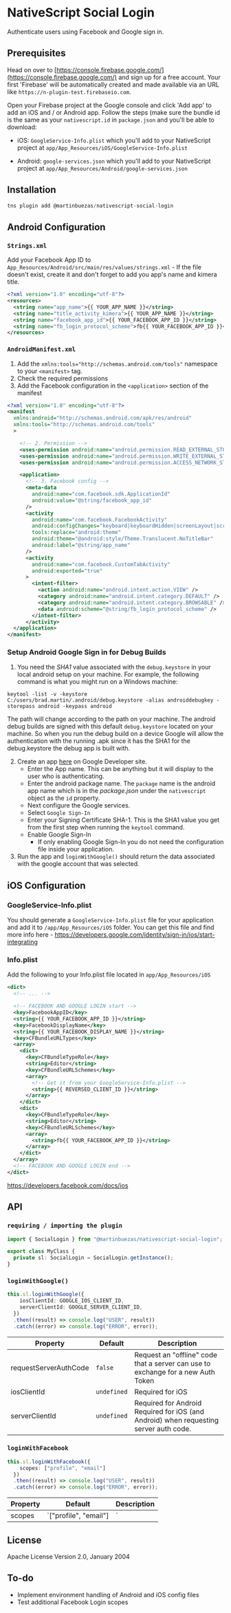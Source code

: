 # NativeScript Social Login

Authenticate users using Facebook and Google sign in.

## Prerequisites
Head on over to [https://console.firebase.google.com/](https://console.firebase.google.com/) and sign up for a free account.
Your first 'Firebase' will be automatically created and made available via an URL like `https://n-plugin-test.firebaseio.com`.

Open your Firebase project at the Google console and click 'Add app' to add an iOS and / or Android app. Follow the steps (make sure the bundle id is the same as your `nativescript.id` in `package.json` and you'll be able to download:

* iOS: `GoogleService-Info.plist` which you'll add to your NativeScript project at `app/App_Resources/iOS/GoogleService-Info.plist`

* Android: `google-services.json` which you'll add to your NativeScript project at `app/App_Resources/Android/google-services.json`

## Installation

```javascript
tns plugin add @martinbuezas/nativescript-social-login
```

## Android Configuration

### `Strings.xml`

Add your Facebook App ID to `App_Resources/Android/src/main/res/values/strings.xml` - If the file doesn't exist, create it and don't forget to add you app's name and kimera title.

```xml
<?xml version="1.0" encoding="utf-8"?>
<resources>
  <string name="app_name">{{ YOUR_APP_NAME }}</string>
  <string name="title_activity_kimera">{{ YOUR_APP_NAME }}</string>
  <string name="facebook_app_id">{{ YOUR_FACEBOOK_APP_ID }}</string>
  <string name="fb_login_protocol_scheme">fb{{ YOUR_FACEBOOK_APP_ID }}</string>
</resources>
```

### `AndroidManifest.xml`

1. Add the `xmlns:tools="http://schemas.android.com/tools"` namespace to your `<manifest>` tag.
1. Check the required permissions
1. Add the Facebook configuration in the `<application>` section of the manifest

```xml
<?xml version="1.0" encoding="utf-8"?>
<manifest
  xmlns:android="http://schemas.android.com/apk/res/android"
  xmlns:tools="http://schemas.android.com/tools"
  >

    <!-- 2. Permission -->
    <uses-permission android:name="android.permission.READ_EXTERNAL_STORAGE" />
    <uses-permission android:name="android.permission.WRITE_EXTERNAL_STORAGE" />
    <uses-permission android:name="android.permission.ACCESS_NETWORK_STATE" />

    <application>
      <!-- 3. Facebook config -->
      <meta-data
        android:name="com.facebook.sdk.ApplicationId"
        android:value="@string/facebook_app_id"
      />
      <activity
        android:name="com.facebook.FacebookActivity"
        android:configChanges="keyboard|keyboardHidden|screenLayout|screenSize|orientation"
        tools:replace="android:theme"
        android:theme="@android:style/Theme.Translucent.NoTitleBar"
        android:label="@string/app_name"
      />
      <activity
        android:name="com.facebook.CustomTabActivity"
        android:exported="true"
      >
        <intent-filter>
          <action android:name="android.intent.action.VIEW" />
          <category android:name="android.intent.category.DEFAULT" />
          <category android:name="android.intent.category.BROWSABLE" />
          <data android:scheme="@string/fb_login_protocol_scheme" />
        </intent-filter>
      </activity>
  </application>
</manifest>
```

### Setup Android Google Sign in for Debug Builds
1. You need the *SHA1* value associated with the `debug.keystore` in your local android setup on your machine. For example, the following command is what you might run on a Windows machine:
``` shell
keytool -list -v -keystore C:/users/brad.martin/.android/debug.keystore -alias androiddebugkey -storepass android -keypass android
```
The path will change according to the path on your machine. The android debug builds are signed with this default `debug.keystore` located on your machine. So when you run the debug build on a device Google will allow the authentication with the running .apk since it has the SHA1 for the debug.keystore the debug app is built with.

2. Create an app [here](https://developers.google.com/mobile/add?platform=android&cntapi=signin&cntapp=Default%20Demo%20App&cntpkg=com.google.samples.quickstart.signin&cnturl=https:%2F%2Fdevelopers.google.com%2Fidentity%2Fsign-in%2Fandroid%2Fstart%3Fconfigured%3Dtrue&cntlbl=Continue%20with%20Try%20Sign-In) on Google Developer site. 
    - Enter the App name. This can be anything but it will display to the user who is authenticating.
    - Enter the android package name. The `package` name is the android app name which is in the *package.json* under the `nativescript` object as the `id` property.
    - Next configure the Google services.
    - Select `Google Sign-In`
    - Enter your Signing Certificate SHA-1. This is the SHA1 value you get from the first step when running the `keytool` command.
    - Enable Google Sign-In
        - If only enabling Google Sign-In you do not need the configuration file inside your application.
3. Run the app and `loginWithGoogle()` should return the data associated with the google account that was selected.

## iOS Configuration

### GoogleService-Info.plist

You should generate a `GoogleService-Info.plist` file for your application and add it to `/app/App_Resources/iOS` folder.
You can get this file and find more info here - https://developers.google.com/identity/sign-in/ios/start-integrating

### Info.plist

Add the following to your Info.plist file located in `app/App_Resources/iOS`

```xml
<dict>
  <!-- ... -->

  <!-- FACEBOOK AND GOOGLE LOGIN start -->
  <key>FacebookAppID</key>
  <string>{{ YOUR_FACEBOOK_APP_ID }}</string>
  <key>FacebookDisplayName</key>
  <string>{{ YOUR_FACEBOOK_DISPLAY_NAME }}</string>
  <key>CFBundleURLTypes</key>
  <array>
    <dict>
      <key>CFBundleTypeRole</key>
      <string>Editor</string>
      <key>CFBundleURLSchemes</key>
      <array>
        <!-- Get it from your GoogleService-Info.plist -->
        <string>{{ REVERSED_CLIENT_ID }}</string>
      </array>
    </dict>
    <dict>
      <key>CFBundleTypeRole</key>
      <string>Editor</string>
      <key>CFBundleURLSchemes</key>
      <array>
        <string>fb{{ YOUR_FACEBOOK_APP_ID }}</string>
      </array>
    </dict>
  </array>
  <!-- FACEBOOK AND GOOGLE LOGIN end -->
</dict>
```
https://developers.facebook.com/docs/ios
</details>

<!-- ---------------------------------------------------------------------------
CONFIG IOS END
---------------------------------------------------------------------------- -->

## API 

### `requiring / importing the plugin`
	
```typescript
import { SocialLogin } from "@martinbuezas/nativescript-social-login";

export class MyClass {
  private sl: SocialLogin = SocialLogin.getInstance();
}
```

### `loginWithGoogle()`

```typescript
this.sl.loginWithGoogle({
    iosClientId: GOOGLE_IOS_CLIENT_ID,
    serverClientId: GOOGLE_SERVER_CLIENT_ID,
  })
  .then((result) => console.log("USER", result))
  .catch((error) => console.log("ERROR", error));
```

| Property | Default | Description |
| --- | --- | --- |
| requestServerAuthCode | `false` | Request an "offline" code that a server can use to exchange for a new Auth Token |
| iosClientId | `undefined` | Required for iOS |
| serverClientId | `undefined` | Required for Android<br>Required for iOS (and Android) when requesting server auth code. |

### `loginWithFacebook`

```typescript
this.sl.loginWithFacebook({
    scopes: ["profile", "email"]
  })
  .then((result) => console.log("USER", result))
  .catch((error) => console.log("ERROR", error));
```
| Property | Default | Description |
| --- | --- | --- |
| scopes | `["profile", "email"] |` | `@todo:` Additional scopes haven't been tested |


## License

Apache License Version 2.0, January 2004

## To-do

- Implement environment handling of Android and iOS config files
- Test additional Facebook Login scopes